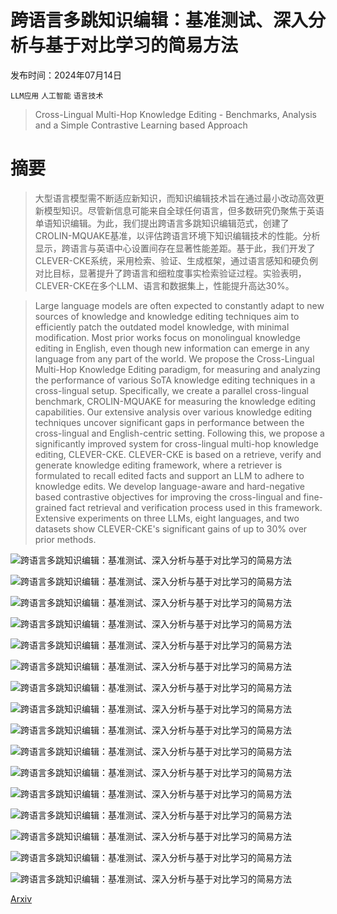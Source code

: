 # 跨语言多跳知识编辑：基准测试、深入分析与基于对比学习的简易方法

发布时间：2024年07月14日

`LLM应用` `人工智能` `语言技术`

> Cross-Lingual Multi-Hop Knowledge Editing - Benchmarks, Analysis and a Simple Contrastive Learning based Approach

# 摘要

> 大型语言模型需不断适应新知识，而知识编辑技术旨在通过最小改动高效更新模型知识。尽管新信息可能来自全球任何语言，但多数研究仍聚焦于英语单语知识编辑。为此，我们提出跨语言多跳知识编辑范式，创建了CROLIN-MQUAKE基准，以评估跨语言环境下知识编辑技术的性能。分析显示，跨语言与英语中心设置间存在显著性能差距。基于此，我们开发了CLEVER-CKE系统，采用检索、验证、生成框架，通过语言感知和硬负例对比目标，显著提升了跨语言和细粒度事实检索验证过程。实验表明，CLEVER-CKE在多个LLM、语言和数据集上，性能提升高达30%。

> Large language models are often expected to constantly adapt to new sources of knowledge and knowledge editing techniques aim to efficiently patch the outdated model knowledge, with minimal modification. Most prior works focus on monolingual knowledge editing in English, even though new information can emerge in any language from any part of the world. We propose the Cross-Lingual Multi-Hop Knowledge Editing paradigm, for measuring and analyzing the performance of various SoTA knowledge editing techniques in a cross-lingual setup. Specifically, we create a parallel cross-lingual benchmark, CROLIN-MQUAKE for measuring the knowledge editing capabilities. Our extensive analysis over various knowledge editing techniques uncover significant gaps in performance between the cross-lingual and English-centric setting. Following this, we propose a significantly improved system for cross-lingual multi-hop knowledge editing, CLEVER-CKE. CLEVER-CKE is based on a retrieve, verify and generate knowledge editing framework, where a retriever is formulated to recall edited facts and support an LLM to adhere to knowledge edits. We develop language-aware and hard-negative based contrastive objectives for improving the cross-lingual and fine-grained fact retrieval and verification process used in this framework. Extensive experiments on three LLMs, eight languages, and two datasets show CLEVER-CKE's significant gains of up to 30% over prior methods.

![跨语言多跳知识编辑：基准测试、深入分析与基于对比学习的简易方法](../../../paper_images/2407.10275/clever_intro.png)

![跨语言多跳知识编辑：基准测试、深入分析与基于对比学习的简易方法](../../../paper_images/2407.10275/mello_pokemqa_cf.png)

![跨语言多跳知识编辑：基准测试、深入分析与基于对比学习的简易方法](../../../paper_images/2407.10275/clever_cke.png)

![跨语言多跳知识编辑：基准测试、深入分析与基于对比学习的简易方法](../../../paper_images/2407.10275/ablation234hop_average.png)

![跨语言多跳知识编辑：基准测试、深入分析与基于对比学习的简易方法](../../../paper_images/2407.10275/biling_multiling_pokemqa_ours.png)

![跨语言多跳知识编辑：基准测试、深入分析与基于对比学习的简易方法](../../../paper_images/2407.10275/ablation234hop.png)

![跨语言多跳知识编辑：基准测试、深入分析与基于对比学习的简易方法](../../../paper_images/2407.10275/error_types.png)

![跨语言多跳知识编辑：基准测试、深入分析与基于对比学习的简易方法](../../../paper_images/2407.10275/x1.png)

![跨语言多跳知识编辑：基准测试、深入分析与基于对比学习的简易方法](../../../paper_images/2407.10275/llama_acc_pokemqa.png)

![跨语言多跳知识编辑：基准测试、深入分析与基于对比学习的简易方法](../../../paper_images/2407.10275/chatgpt_acc_pokemqa.png)

![跨语言多跳知识编辑：基准测试、深入分析与基于对比学习的简易方法](../../../paper_images/2407.10275/llama_acc_ours.png)

![跨语言多跳知识编辑：基准测试、深入分析与基于对比学习的简易方法](../../../paper_images/2407.10275/chatgpt_acc_ours.png)

![跨语言多跳知识编辑：基准测试、深入分析与基于对比学习的简易方法](../../../paper_images/2407.10275/llama_hopacc_pokemqa.png)

![跨语言多跳知识编辑：基准测试、深入分析与基于对比学习的简易方法](../../../paper_images/2407.10275/chatgpt_hopacc_pokemqa.png)

![跨语言多跳知识编辑：基准测试、深入分析与基于对比学习的简易方法](../../../paper_images/2407.10275/llama_hopacc_ours.png)

![跨语言多跳知识编辑：基准测试、深入分析与基于对比学习的简易方法](../../../paper_images/2407.10275/chatgpt_hopacc_ours.png)

[Arxiv](https://arxiv.org/abs/2407.10275)